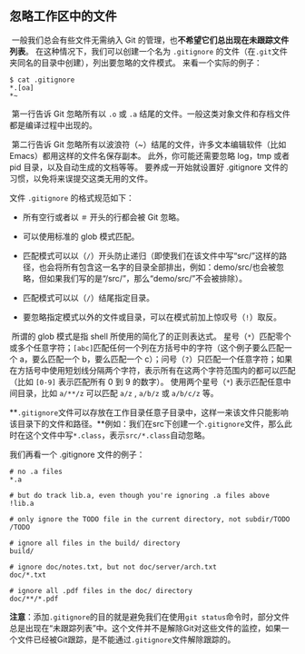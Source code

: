## 忽略工作区中的文件

​	一般我们总会有些文件无需纳入 Git 的管理，也**不希望它们总出现在未跟踪文件列表**。  在这种情况下，我们可以创建一个名为 `.gitignore` 的文件（在`.git`文件夹同名的目录中创建），列出要忽略的文件模式。 来看一个实际的例子：

```shell
$ cat .gitignore
*.[oa]
*~
```

​	第一行告诉 Git 忽略所有以 `.o` 或 `.a` 结尾的文件。一般这类对象文件和存档文件都是编译过程中出现的。 

​	第二行告诉 Git 忽略所有以波浪符（~）结尾的文件，许多文本编辑软件（比如 Emacs）都用这样的文件名保存副本。 此外，你可能还需要忽略 log，tmp 或者 pid 目录，以及自动生成的文档等等。 要养成一开始就设置好 .gitignore 文件的习惯，以免将来误提交这类无用的文件。

文件 `.gitignore` 的格式规范如下：

- 所有空行或者以 `＃` 开头的行都会被 Git 忽略。

- 可以使用标准的 glob 模式匹配。

- 匹配模式可以以（`/`）开头防止递归（即使我们在该文件中写“src/”这样的路径，也会将所有包含这一名字的目录全部排出，例如：demo/src/也会被忽略，但如果我们写的是“/src/”，那么“demo/src/”不会被排除）。

- 匹配模式可以以（`/`）结尾指定目录。

- 要忽略指定模式以外的文件或目录，可以在模式前加上惊叹号（`!`）取反。


​      所谓的 glob 模式是指 shell 所使用的简化了的正则表达式。 星号（`*`）匹配零个或多个任意字符；`[abc]`匹配任何一个列在方括号中的字符（这个例子要么匹配一个 a，要么匹配一个 b，要么匹配一个 c）；问号（`?`）只匹配一个任意字符；如果在方括号中使用短划线分隔两个字符，表示所有在这两个字符范围内的都可以匹配（比如 `[0-9]` 表示匹配所有 0 到 9 的数字）。 使用两个星号（`*`) 表示匹配任意中间目录，比如 `a/**/z` 可以匹配 `a/z` , `a/b/z` 或 `a/b/c/z` 等。

​	**`.gitignore`文件可以存放在工作目录任意子目录中，这样一来该文件只能影响该目录下的文件和路径。**例如：我们在src下创建一个`.gitignore`文件，那么此时在这个文件中写`*.class`，表示`src/*.class`自动忽略。

我们再看一个 .gitignore 文件的例子：

```shell
# no .a files
*.a

# but do track lib.a, even though you're ignoring .a files above
!lib.a

# only ignore the TODO file in the current directory, not subdir/TODO
/TODO

# ignore all files in the build/ directory
build/

# ignore doc/notes.txt, but not doc/server/arch.txt
doc/*.txt

# ignore all .pdf files in the doc/ directory
doc/**/*.pdf
```



**注意**：添加`.gitignore`的目的就是避免我们在使用`git status`命令时，部分文件总是出现在“未跟踪列表”中。这个文件并不是解除Git对这些文件的监控，如果一个文件已经被Git跟踪，是不能通过`.gitignore`文件解除跟踪的。